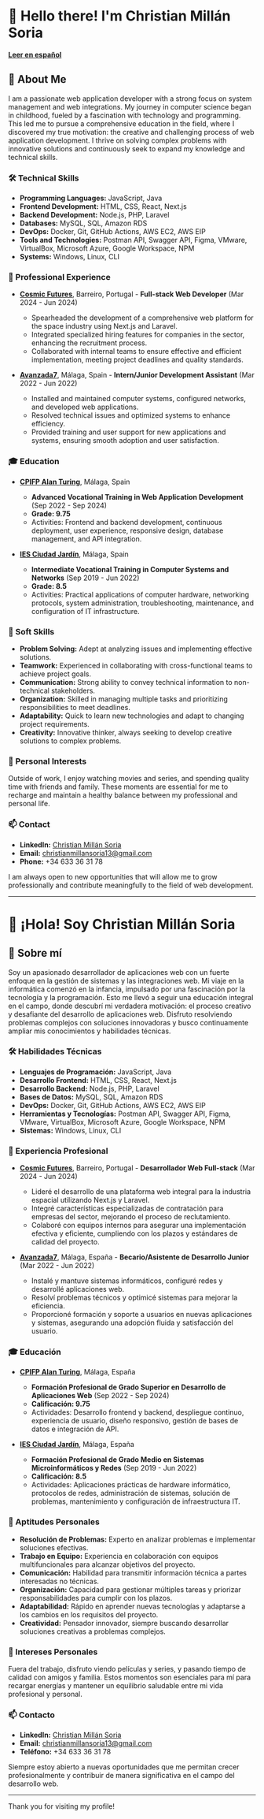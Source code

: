 # 👋 Hello there! I'm Christian Millán Soria

[**Leer en español**](#-hola-soy-christian-millán-soria)

## 🚀 About Me

I am a passionate web application developer with a strong focus on system management and web integrations. My journey in computer science began in childhood, fueled by a fascination with technology and programming. This led me to pursue a comprehensive education in the field, where I discovered my true motivation: the creative and challenging process of web application development. I thrive on solving complex problems with innovative solutions and continuously seek to expand my knowledge and technical skills.

### 🛠️ Technical Skills

- **Programming Languages:** JavaScript, Java
- **Frontend Development:** HTML, CSS, React, Next.js
- **Backend Development:** Node.js, PHP, Laravel
- **Databases:** MySQL, SQL, Amazon RDS
- **DevOps:** Docker, Git, GitHub Actions, AWS EC2, AWS EIP
- **Tools and Technologies:** Postman API, Swagger API, Figma, VMware, VirtualBox, Microsoft Azure, Google Workspace, NPM
- **Systems:** Windows, Linux, CLI

### 🌟 Professional Experience

- **[Cosmic Futures](https://www.cosmicfutures.space/about)**, Barreiro, Portugal - **Full-stack Web Developer** (Mar 2024 - Jun 2024)
  - Spearheaded the development of a comprehensive web platform for the space industry using Next.js and Laravel.
  - Integrated specialized hiring features for companies in the sector, enhancing the recruitment process.
  - Collaborated with internal teams to ensure effective and efficient implementation, meeting project deadlines and quality standards.

- **[Avanzada7](https://www.avanzada7.com/en)**, Málaga, Spain - **Intern/Junior Development Assistant** (Mar 2022 - Jun 2022)
  - Installed and maintained computer systems, configured networks, and developed web applications.
  - Resolved technical issues and optimized systems to enhance efficiency.
  - Provided training and user support for new applications and systems, ensuring smooth adoption and user satisfaction.

### 🎓 Education

- **[CPIFP Alan Turing](https://fpalanturing.es)**, Málaga, Spain
  - **Advanced Vocational Training in Web Application Development** (Sep 2022 - Sep 2024)
  - **Grade: 9.75**
  - Activities: Frontend and backend development, continuous deployment, user experience, responsive design, database management, and API integration.

- **[IES Ciudad Jardín](https://ciudadjardin.org)**, Málaga, Spain
  - **Intermediate Vocational Training in Computer Systems and Networks** (Sep 2019 - Jun 2022)
  - **Grade: 8.5**
  - Activities: Practical applications of computer hardware, networking protocols, system administration, troubleshooting, maintenance, and configuration of IT infrastructure.

### 🌟 Soft Skills

- **Problem Solving:** Adept at analyzing issues and implementing effective solutions.
- **Teamwork:** Experienced in collaborating with cross-functional teams to achieve project goals.
- **Communication:** Strong ability to convey technical information to non-technical stakeholders.
- **Organization:** Skilled in managing multiple tasks and prioritizing responsibilities to meet deadlines.
- **Adaptability:** Quick to learn new technologies and adapt to changing project requirements.
- **Creativity:** Innovative thinker, always seeking to develop creative solutions to complex problems.

### 🧩 Personal Interests

Outside of work, I enjoy watching movies and series, and spending quality time with friends and family. These moments are essential for me to recharge and maintain a healthy balance between my professional and personal life.

### 📫 Contact

- **LinkedIn:** [Christian Millán Soria](https://www.linkedin.com/in/christian-millán-soria-746135315)
- **Email:** [christianmillansoria13@gmail.com](mailto:christianmillansoria13@gmail.com)
- **Phone:** +34 633 36 31 78

I am always open to new opportunities that will allow me to grow professionally and contribute meaningfully to the field of web development.

---

# 👋 ¡Hola! Soy Christian Millán Soria

## 🚀 Sobre mí

Soy un apasionado desarrollador de aplicaciones web con un fuerte enfoque en la gestión de sistemas y las integraciones web. Mi viaje en la informática comenzó en la infancia, impulsado por una fascinación por la tecnología y la programación. Esto me llevó a seguir una educación integral en el campo, donde descubrí mi verdadera motivación: el proceso creativo y desafiante del desarrollo de aplicaciones web. Disfruto resolviendo problemas complejos con soluciones innovadoras y busco continuamente ampliar mis conocimientos y habilidades técnicas.

### 🛠️ Habilidades Técnicas

- **Lenguajes de Programación:** JavaScript, Java
- **Desarrollo Frontend:** HTML, CSS, React, Next.js
- **Desarrollo Backend:** Node.js, PHP, Laravel
- **Bases de Datos:** MySQL, SQL, Amazon RDS
- **DevOps:** Docker, Git, GitHub Actions, AWS EC2, AWS EIP
- **Herramientas y Tecnologías:** Postman API, Swagger API, Figma, VMware, VirtualBox, Microsoft Azure, Google Workspace, NPM
- **Sistemas:** Windows, Linux, CLI

### 🌟 Experiencia Profesional

- **[Cosmic Futures](https://www.cosmicfutures.space/about)**, Barreiro, Portugal - **Desarrollador Web Full-stack** (Mar 2024 - Jun 2024)
  - Lideré el desarrollo de una plataforma web integral para la industria espacial utilizando Next.js y Laravel.
  - Integré características especializadas de contratación para empresas del sector, mejorando el proceso de reclutamiento.
  - Colaboré con equipos internos para asegurar una implementación efectiva y eficiente, cumpliendo con los plazos y estándares de calidad del proyecto.

- **[Avanzada7](https://www.avanzada7.com/es)**, Málaga, España - **Becario/Asistente de Desarrollo Junior** (Mar 2022 - Jun 2022)
  - Instalé y mantuve sistemas informáticos, configuré redes y desarrollé aplicaciones web.
  - Resolví problemas técnicos y optimicé sistemas para mejorar la eficiencia.
  - Proporcioné formación y soporte a usuarios en nuevas aplicaciones y sistemas, asegurando una adopción fluida y satisfacción del usuario.

### 🎓 Educación

- **[CPIFP Alan Turing](https://fpalanturing.es)**, Málaga, España
  - **Formación Profesional de Grado Superior en Desarrollo de Aplicaciones Web** (Sep 2022 - Sep 2024)
  - **Calificación: 9.75**
  - Actividades: Desarrollo frontend y backend, despliegue continuo, experiencia de usuario, diseño responsivo, gestión de bases de datos e integración de API.

- **[IES Ciudad Jardín](https://ciudadjardin.org)**, Málaga, España
  - **Formación Profesional de Grado Medio en Sistemas Microinformáticos y Redes** (Sep 2019 - Jun 2022)
  - **Calificación: 8.5**
  - Actividades: Aplicaciones prácticas de hardware informático, protocolos de redes, administración de sistemas, solución de problemas, mantenimiento y configuración de infraestructura IT.

### 🌟 Aptitudes Personales

- **Resolución de Problemas:** Experto en analizar problemas e implementar soluciones efectivas.
- **Trabajo en Equipo:** Experiencia en colaboración con equipos multifuncionales para alcanzar objetivos del proyecto.
- **Comunicación:** Habilidad para transmitir información técnica a partes interesadas no técnicas.
- **Organización:** Capacidad para gestionar múltiples tareas y priorizar responsabilidades para cumplir con los plazos.
- **Adaptabilidad:** Rápido en aprender nuevas tecnologías y adaptarse a los cambios en los requisitos del proyecto.
- **Creatividad:** Pensador innovador, siempre buscando desarrollar soluciones creativas a problemas complejos.

### 🧩 Intereses Personales

Fuera del trabajo, disfruto viendo películas y series, y pasando tiempo de calidad con amigos y familia. Estos momentos son esenciales para mí para recargar energías y mantener un equilibrio saludable entre mi vida profesional y personal.

### 📫 Contacto

- **LinkedIn:** [Christian Millán Soria](https://www.linkedin.com/in/christian-millán-soria-746135315)
- **Email:** [christianmillansoria13@gmail.com](mailto:christianmillansoria13@gmail.com)
- **Teléfono:** +34 633 36 31 78

Siempre estoy abierto a nuevas oportunidades que me permitan crecer profesionalmente y contribuir de manera significativa en el campo del desarrollo web.

---

Thank you for visiting my profile!
